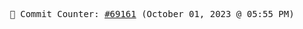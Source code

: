 <p align="center">
    <samp>
        📮 Commit Counter: <a href="https://github.com/Javascript-void0/Javascript-void0/commits/main">#69161</a> (October 01, 2023 @ 05:55 PM)
    </samp>
</p>